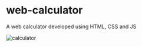 # web-calculator
A web calculator developed using HTML, CSS and JS

![calculator](https://github.com/thedevsafaf/web-calculator/assets/85129653/4900c1b4-a55e-4c5a-a753-eca7f1acde8c)
